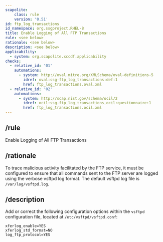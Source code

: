 ```yaml
---
scapolite:
    class: rule
    version: '0.51'
id: ftp_log_transactions
id_namespace: org.ssgproject.RHEL-8
title: Enable Logging of All FTP Transactions
rule: <see below>
rationale: <see below>
description: <see below>
applicability:
  - system: org.scapolite.xccdf.applicability
checks:
  - relative_id: '01'
    automations:
      - system: http://oval.mitre.org/XMLSchema/oval-definitions-5
        idref: oval:ssg-ftp_log_transactions:def:1
        href: ftp_log_transactions.oval.xml
  - relative_id: '02'
    automations:
      - system: http://scap.nist.gov/schema/ocil/2
        idref: ocil:ssg-ftp_log_transactions_ocil:questionnaire:1
        href: ftp_log_transactions.ocil.xml
---
```



## /rule

Enable Logging of All FTP Transactions

## /rationale

To
trace malicious activity facilitated by the FTP service, it must be
configured to ensure that all commands sent to the FTP server are logged
using the verbose vsftpd log format. The default vsftpd log file is
`/var/log/vsftpd.log`.

## /description

Add
or correct the following configuration options within the `vsftpd`
configuration file, located at `/etc/vsftpd/vsftpd.conf`:

``` 
xferlog_enable=YES
xferlog_std_format=NO
log_ftp_protocol=YES
```
